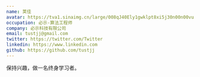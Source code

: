 ```yaml
---
name: 荚佳
avatar: https://tva1.sinaimg.cn/large/008qJ40Ely1gwklpt8xi5j30n00n00vu.jpg
occupation: 必示-算法工程师
company: 必示科技有限公司
email: tustjj@gmail.com
twitter: https://twitter.com/Twitter
linkedin: https://www.linkedin.com
github: https://github.com/tustjj
---
```


保持兴趣，做一名终身学习者。
